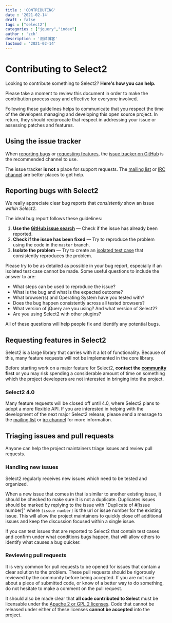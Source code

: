 ```yaml
---
title : 'CONTRIBUTING'
date : '2021-02-14'
draft : false
tags : ["select2"]
categories : ["jquery","index"]
author : 'zch'
description : '测试博客'
lastmod : '2021-02-14'
---
```


Contributing to Select2
=======================
Looking to contribute something to Select2? **Here's how you can help.**

Please take a moment to review this document in order to make the contribution
process easy and effective for everyone involved.

Following these guidelines helps to communicate that you respect the time of
the developers managing and developing this open source project. In return,
they should reciprocate that respect in addressing your issue or assessing
patches and features.

Using the issue tracker
-----------------------
When [reporting bugs][reporting-bugs] or
[requesting features][requesting-features], the
[issue tracker on GitHub][issue-tracker] is the recommended channel to use.

The issue tracker **is not** a place for support requests. The
[mailing list][mailing-list] or [IRC channel][irc-channel] are better places to
get help.

Reporting bugs with Select2
---------------------------
We really appreciate clear bug reports that _consistently_ show an issue
_within Select2_.

The ideal bug report follows these guidelines:

1. **Use the [GitHub issue search][issue-search]**  &mdash; Check if the issue
   has already been reported.
2. **Check if the issue has been fixed**  &mdash; Try to reproduce the problem
   using the code in the `master` branch.
3. **Isolate the problem**  &mdash; Try to create an
   [isolated test case][isolated-case] that consistently reproduces the problem.

Please try to be as detailed as possible in your bug report, especially if an
isolated test case cannot be made. Some useful questions to include the answer
to are:

- What steps can be used to reproduce the issue?
- What is the bug and what is the expected outcome?
- What browser(s) and Operating System have you tested with?
- Does the bug happen consistently across all tested browsers?
- What version of jQuery are you using? And what version of Select2?
- Are you using Select2 with other plugins?

All of these questions will help people fix and identify any potential bugs.

Requesting features in Select2
------------------------------
Select2 is a large library that carries with it a lot of functionality. Because
of this, many feature requests will not be implemented in the core library.

Before starting work on a major feature for Select2, **contact the
[community][community] first** or you may risk spending a considerable amount of
time on something which the project developers are not interested in bringing
into the project.

### Select2 4.0

Many feature requests will be closed off until 4.0, where Select2 plans to adopt
a more flexible API.  If you are interested in helping with the development of
the next major Select2 release, please send a message to the
[mailing list][mailing-list] or [irc channel][irc-channel] for more information.

Triaging issues and pull requests
---------------------------------
Anyone can help the project maintainers triage issues and review pull requests.

### Handling new issues

Select2 regularly receives new issues which need to be tested and organized.

When a new issue that comes in that is similar to another existing issue, it
should be checked to make sure it is not a duplicate.  Duplicates issues should
be marked by replying to the issue with "Duplicate of #[issue number]" where
`[issue number]` is the url or issue number for the existing issue.  This will
allow the project maintainers to quickly close off additional issues and keep
the discussion focused within a single issue.

If you can test issues that are reported to Select2 that contain test cases and
confirm under what conditions bugs happen, that will allow others to identify
what causes a bug quicker.

### Reviewing pull requests

It is very common for pull requests to be opened for issues that contain a clear
solution to the problem.  These pull requests should be rigorously reviewed by
the community before being accepted.  If you are not sure about a piece of
submitted code, or know of a better way to do something, do not hesitate to make
a comment on the pull request.

It should also be made clear that **all code contributed to Select** must be
licensable under the [Apache 2 or GPL 2 licenses][licensing].  Code that cannot
be released under either of these licenses **cannot be accepted** into the
project.

[community]: https://github.com/ivaynberg/select2#community
[reporting-bugs]: #reporting-bugs-with-select2
[requesting-features]: #requesting-features-in-select2
[issue-tracker]: https://github.com/ivaynberg/select2/issues
[mailing-list]: https://github.com/ivaynberg/select2#mailing-list
[irc-channel]: https://github.com/ivaynberg/select2#irc-channel
[issue-search]: https://github.com/ivaynberg/select2/search?q=&type=Issues
[isolated-case]: http://css-tricks.com/6263-reduced-test-cases/
[licensing]: https://github.com/ivaynberg/select2#copyright-and-license
